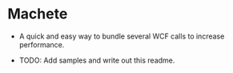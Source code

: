 Machete====* A quick and easy way to bundle several WCF calls to increase performance.* TODO: Add samples and write out this readme.